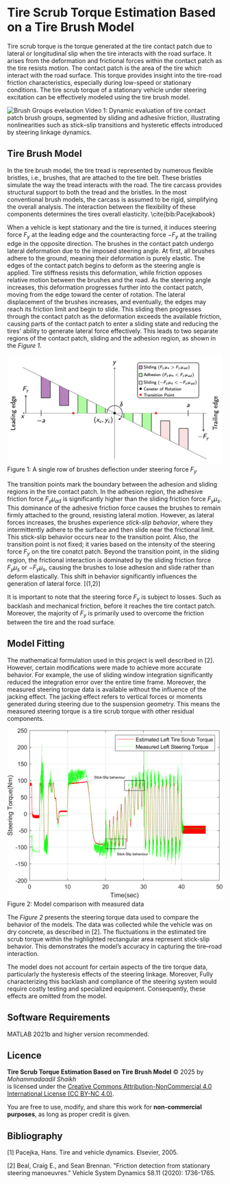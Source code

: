 # Tire Scrub Torque Estimation Based on a Tire Brush Model

Tire scrub torque is the torque generated at the tire contact patch due to lateral or 
longitudinal slip when the tire interacts with the road surface. It arises from the 
deformation and frictional forces within the contact patch as the tire resists motion. The contact patch is the area of the tire which interact with the road surface.
This torque provides insight into the tire-road friction characteristics, especially during 
low-speed or stationary conditions. The tire scrub torque of a stationary vehicle under steering excitation can be effectively modeled using the tire brush model.

![Brush Groups evelaution](Brush_groups_evaluation.gif)
Video 1: Dynamic evaluation of tire contact patch brush groups, segmented by sliding and adhesive friction, illustrating nonlinearities such as stick–slip transitions and hysteretic effects introduced by steering linkage dynamics.

## Tire Brush Model

In the tire brush model, the tire tread is represented by numerous flexible bristles, i.e., brushes, that are attached to the tire belt. 
These bristles simulate the way the tread interacts with the road. The tire carcass provides structural support to both 
the tread and the bristles. In the most conventional brush models, the carcass is assumed to be rigid, simplifying the overall analysis. 
The interaction between the flexibility of these components determines the tires overall elasticity. \cite{bib:Pacejkabook}

When a vehicle is kept stationary and the tire is turned, it induces steering force $F_y$ at the
leading edge and the counteracting force $-F_y$ at the trailing edge in the opposite direction. The brushes in the contact
patch undergo lateral deformation due to the imposed steering angle. At first, all brushes adhere to the ground, 
meaning their deformation is purely elastic. The edges of the contact patch begins to deform as the steering angle is applied. 
Tire stiffness resists this deformation, while friction opposes relative motion between the brushes and the road. As the steering angle increases, 
this deformation progresses further into the contact patch, moving from the edge toward the center of rotation. The lateral displacement 
of the brushes increases, and eventually, the edges may reach its friction limit and begin to slide. This sliding then progresses 
through the contact patch as the deformation exceeds the available friction, causing parts of the contact patch to enter a sliding state and 
reducing the tires' ability to generate lateral force effectively. This leads to two separate regions of the contact patch, sliding and the adhesion region, as shown in the *Figure 1*. 
<!-- (\cite{bib:Pacejkabook,bib:Beal2020Friction}) -->

![brush model](bruh_under_steering.png)
Figure 1: A single row of brushes deflection under steering force $F_y$

The transition points mark the boundary between the adhesion and sliding regions in the tire contact patch. In the adhesion region, the adhesive friction force 
$F_y \mu_{ad}$ is significantly higher than the sliding friction force $F_y \mu_{s}$. This dominance of the adhesive friction force causes the brushes to remain firmly attached to the ground, resisting lateral motion. However, as lateral forces increases, the brushes experience *stick-slip behavior*, 
where they intermittently adhere to the surface and then slide near the frictional limit.
This stick-slip behavior occurs near to the transition point. Also, the transition point is not fixed; it varies based on the intensity of the steering force $F_y$ 
on the tire conatct patch. Beyond the transition point, in the sliding region, the frictional interaction is dominated by the sliding friction force 
$F_y\mu_{s}$ or $-F_y\mu_{s}$, causing the brushes to lose adhesion and slide rather than deform elastically. This shift in behavior significantly influences the generation of lateral force. [(1,2)]

It is important to note that the steering force $F_y$ is subject to losses. Such as backlash and mechanical friction, before it reaches the tire contact patch. Moreover, the majority of $F_y$ is primarily used to overcome the friction between the tire and the road surface.

## Model Fitting

The mathematical formulation used in this project is well described in [2]. However, certain modifications were made to achieve more accurate behavior. For example, the use of sliding window integration significantly reduced the integration error over the entire time frame. Moreover, the measured steering torque data is available without the influence of the jacking effect. The jacking effect refers to vertical forces or moments generated during steering due to the suspension geometry. This means the measured steering torque 
is a tire scrub torque with other residual components.

![Tire Scrub Torque](steering_torque_estimation.png)
Figure 2: Model comparison with measured data

The *Figure 2* presents the steering torque data used to compare the behavior of the models. The data was collected while the vehicle was on dry concrete, as described in [2]. The fluctuations in the estimated tire scrub torque within the highlighted rectangular area represent stick-slip behavior. This demonstrates the model’s accuracy in capturing the tire–road interaction.

The model does not account for certain aspects of the tire torque data, particularly the hysteresis 
effects of the steering linkage. Moreover, Fully characterizing this backlash and compliance of the steering
system would require costly testing and specialized equipment. Consequently, these effects are omitted from the model.

## Software Requirements

MATLAB 2021b and higher version recommended.

## Licence

**Tire Scrub Torque Estimation Based on Tire Brush Model** © 2025 by *Mohammadaadil Shaikh*  
is licensed under the [Creative Commons Attribution-NonCommercial 4.0 International License (CC BY-NC 4.0)](https://creativecommons.org/licenses/by-nc/4.0/).

You are free to use, modify, and share this work for **non-commercial purposes**, as long as proper credit is given.


## Bibliography
[1] Pacejka, Hans. Tire and vehicle dynamics. Elsevier, 2005.

[2] Beal, Craig E., and Sean Brennan. "Friction detection from stationary steering manoeuvres." Vehicle System Dynamics 58.11 (2020): 1736-1765.
